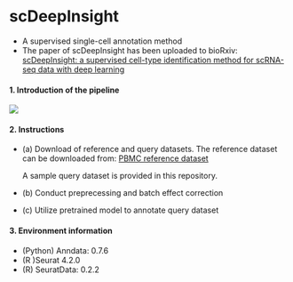 # scDeepInsight
- A supervised single-cell annotation method
- The paper of scDeepInsight has been uploaded to bioRxiv: [scDeepInsight: a supervised cell-type identification method for scRNA-seq data with deep learning](https://www.biorxiv.org/content/10.1101/2023.03.09.531861v1)

#### 1. Introduction of the pipeline 
![](https://github.com/shangruJia/scDeepInsight/blob/main/figures/workflow.png)

#### 2. Instructions
- (a) Download of reference and query datasets. The reference dataset can be downloaded from: [PBMC reference dataset](https://atlas.fredhutch.org/nygc/multimodal-pbmc/)
  
  A sample query dataset is provided in this repository.
- (b) Conduct preprecessing and batch effect correction
- (c) Utilize pretrained model to annotate query dataset

#### 3. Environment information
- (Python) Anndata: 0.7.6
- (R )Seurat 4.2.0
- (R) SeuratData: 0.2.2
